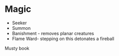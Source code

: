
# Magic

* Seeker
* Summon
* Banishment - removes planar creatures
* Flame Ward- stepping on this detonates a fireball


Musty book
